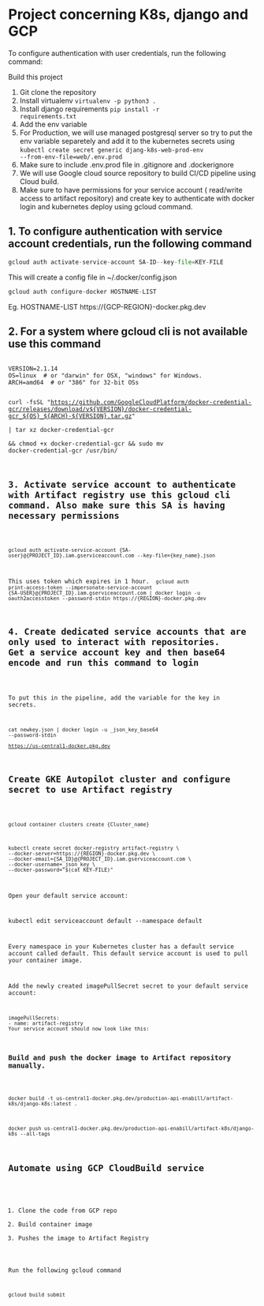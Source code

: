 # Project concerning K8s, django and GCP

To configure authentication with user credentials, run the following command:

Build this project

1. Git clone the repository
2. Install virtualenv <code>virtualenv -p python3 .</code>
3. Install django requirements <code>pip install -r requirements.txt</code>
4. Add the env variable 
5. For Production, we will use managed postgresql server so try to put the env variable separetely and add it to the kubernetes secrets using <code>kubectl create secret generic djang-k8s-web-prod-env --from-env-file=web/.env.prod</code>
6. Make sure to include .env.prod file in .gitignore and .dockerignore
7. We will use Google cloud source repository to build CI/CD pipeline using Cloud build.
8. Make sure to have permissions for your service account ( read/write access to artifact repository) and create key to authenticate with docker login and kubernetes deploy using gcloud command.

<h2>1. To configure authentication with service account credentials, run the following command</h2>

```python
gcloud auth activate-service-account SA-ID--key-file=KEY-FILE
```

This will create a config file in ~/.docker/config.json

```python
gcloud auth configure-docker HOSTNAME-LIST
```
Eg. HOSTNAME-LIST https://{GCP-REGION}-docker.pkg.dev

<h2>2. For a system where gcloud cli is not available use this command</h2>

<code>
VERSION=2.1.14
OS=linux  # or "darwin" for OSX, "windows" for Windows.
ARCH=amd64  # or "386" for 32-bit OSs

curl -fsSL "https://github.com/GoogleCloudPlatform/docker-credential-gcr/releases/download/v${VERSION}/docker-credential-gcr_${OS}_${ARCH}-${VERSION}.tar.gz" \
| tar xz docker-credential-gcr \
&& chmod +x docker-credential-gcr && sudo mv docker-credential-gcr /usr/bin/


<h2>3. Activate service account to authenticate with Artifact registry use this gcloud cli command. Also make sure this SA is having necessary permissions</h2>

<code>
gcloud auth activate-service-account {SA-user}@{PROJECT_ID}.iam.gserviceaccount.com --key-file={key_name}.json
</code>

This uses token which expires in 1 hour.
<code>
gcloud auth print-access-token     --impersonate-service-account {SA-USER}@{PROJECT_ID}.iam.gserviceaccount.com | docker login     -u oauth2accesstoken     --password-stdin https://{REGION}-docker.pkg.dev
</code>

<h2>4. Create dedicated service accounts that are only used to interact with repositories.
Get a service account key and then base64 encode and run this command to login</h2>

To put this in the pipeline, add the variable for the key in secrets.

<code>cat newkey.json | docker login -u _json_key_base64 --password-stdin \
https://us-central1-docker.pkg.dev </code>



<h2>Create GKE Autopilot cluster and configure secret to use Artifact registry</h2>

```gcloud container clusters create {Cluster_name}```

[^bignote]:Create a secret to store artifact_registry as a registry which will later be used to pull the docker image.

<code>
kubectl create secret docker-registry artifact-registry \
--docker-server=https://{REGION}-docker.pkg.dev \
--docker-email={SA_ID}@{PROJECT_ID}.iam.gserviceaccount.com \
--docker-username=_json_key \
--docker-password="$(cat KEY-FILE)"
</code>

Open your default service account:


kubectl edit serviceaccount default --namespace default

Every namespace in your Kubernetes cluster has a default service account called default. This default service account is used to pull your container image.

Add the newly created imagePullSecret secret to your default service account:

```
imagePullSecrets:
- name: artifact-registry
Your service account should now look like this:
```

<h3>Build and push the docker image to Artifact repository manually.</h3>

<code>
docker build -t us-central1-docker.pkg.dev/production-api-enabill/artifact-k8s/django-k8s:latest .
</code>

<code>
docker push us-central1-docker.pkg.dev/production-api-enabill/artifact-k8s/django-k8s --all-tags
</code>


<h2>Automate using GCP CloudBuild service</h2>


1. Clone the code from GCP repo
2. Build container image
3. Pushes the image to Artifact Registry

Run the following gcloud command

<code>
gcloud build submit 
</code>

